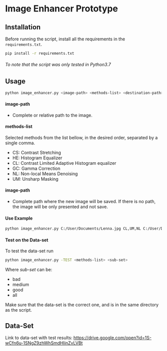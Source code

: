 # Image Enhancer Prototype

## Installation


Before running the script, install all the requirements in the `requirements.txt`.

```bash
pip install -r requirements.txt
```

###### _To note that the script was only tested in Python3.7_

## Usage

```bash
python image_enhancer.py <image-path> <methods-list> <destination-path>
```

#### image-path
+ Complete or relative path to the image.

#### methods-list 
Selected methods from the list bellow, in the desired order, separated by a single comma. 
+ CS: Contrast Stretching
+ HE: Histogram Equalizer
+ CL: Contrast Limited Adaptive Histogram equalizer
+ GC: Gamma Correction
+ NL: Non-local Means Denoising
+ UM: Unsharp Masking

#### image-path 
+ Complete path where the new image will be saved. If there is no path, the image will be only presented and not save.

#### Use Example
```bash
python image_enhancer.py C:/User/Documents/Lenna.jpg CL,UM,NL C:/User/Documents
```
#### Test on the Data-set
To test the data-set run
```bash
python image_enhancer.py -TEST <methods-list> <sub-set>
```
Where _sub-set_ can be:
  + bad
  + medium
  + good
  + all

Make sure that the data-set is the correct one, and is in the same directory as the script.

## Data-Set
Link to data-set with test results:
https://drive.google.com/open?id=1S-wCfn6u-1SNgZ9zhWhSmdHIinZvLVBt
